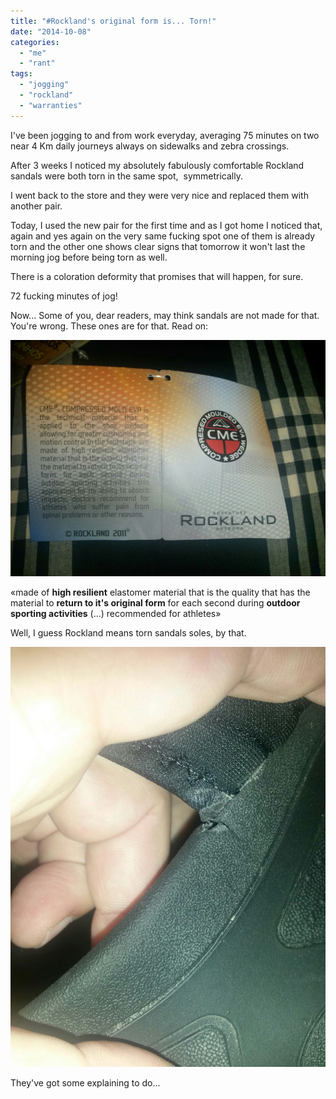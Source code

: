 ```yaml
---
title: "#Rockland's original form is... Torn!"
date: "2014-10-08"
categories: 
  - "me"
  - "rant"
tags: 
  - "jogging"
  - "rockland"
  - "warranties"
---
```


I've been jogging to and from work everyday, averaging 75 minutes on two near 4 Km daily journeys always on sidewalks and zebra crossings.

After 3 weeks I noticed my absolutely fabulously comfortable Rockland sandals were both torn in the same spot,  symmetrically.

I went back to the store and they were very nice and replaced them with another pair.

Today, I used the new pair for the first time and as I got home I noticed that, again and yes again on the very same fucking spot one of them is already torn and the other one shows clear signs that tomorrow it won't last the morning jog before being torn as well.

There is a coloration deformity that promises that will happen, for sure.

72 fucking minutes of jog!

Now... Some of you, dear readers, may think sandals are not made for that. You're wrong. These ones are for that. Read on:

[![image](images/wpid-wp-1412795271241.jpeg "wp-1412795271241")](https://blog.1407.org/wp-content/uploads/2014/10/wpid-wp-1412795271241.jpeg)

«made of **high resilient** elastomer material that is the quality that has the material to **return to it's original form** for each second during **outdoor sporting activities** (...) recommended for athletes»

Well, I guess Rockland means torn sandals soles, by that.

[![image](images/wpid-wp-1412795504430.jpeg "wp-1412795504430")](https://blog.1407.org/wp-content/uploads/2014/10/wpid-wp-1412795504430.jpeg)

They've got some explaining to do...
